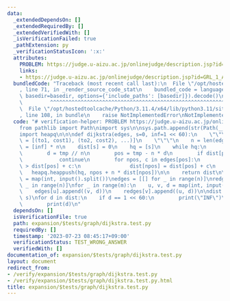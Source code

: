 ```yaml
---
data:
  _extendedDependsOn: []
  _extendedRequiredBy: []
  _extendedVerifiedWith: []
  _isVerificationFailed: true
  _pathExtension: py
  _verificationStatusIcon: ':x:'
  attributes:
    PROBLEM: https://judge.u-aizu.ac.jp/onlinejudge/description.jsp?id=GRL_1_A&lang=ja
    links:
    - https://judge.u-aizu.ac.jp/onlinejudge/description.jsp?id=GRL_1_A&lang=ja
  bundledCode: "Traceback (most recent call last):\n  File \"/opt/hostedtoolcache/Python/3.11.4/x64/lib/python3.11/site-packages/onlinejudge_verify/documentation/build.py\"\
    , line 71, in _render_source_code_stat\n    bundled_code = language.bundle(stat.path,\
    \ basedir=basedir, options={'include_paths': [basedir]}).decode()\n          \
    \         ^^^^^^^^^^^^^^^^^^^^^^^^^^^^^^^^^^^^^^^^^^^^^^^^^^^^^^^^^^^^^^^^^^^^^^^^^^^^^^^^^\n\
    \  File \"/opt/hostedtoolcache/Python/3.11.4/x64/lib/python3.11/site-packages/onlinejudge_verify/languages/python.py\"\
    , line 108, in bundle\n    raise NotImplementedError\nNotImplementedError\n"
  code: "# verification-helper: PROBLEM https://judge.u-aizu.ac.jp/onlinejudge/description.jsp?id=GRL_1_A&lang=ja\n\
    from pathlib import Path\nimport sys\n\nsys.path.append(str(Path(__file__).resolve().parent.parent.parent.parent))\n\
    import heapq\n\n\ndef dijkstra(edges, s=0, inf=1 << 60):\n    \"\"\"\n    edges[from]\
    \ = [(to1, cost1), (to2, cost2), ...)]\n    \"\"\"\n    n = len(edges)\n    dist\
    \ = [inf] * n\n    dist[s] = 0\n    hq = [s]\n    while hq:\n        tmp = heapq.heappop(hq)\n\
    \        d = tmp // n\n        pos = tmp - n * d\n        if dist[pos] < d:\n\
    \            continue\n        for npos, c in edges[pos]:\n            if dist[npos]\
    \ > dist[pos] + c:\n                dist[npos] = dist[pos] + c\n             \
    \   heapq.heappush(hq, npos + n * dist[npos])\n\n    return dist\n\n\nn, m, s\
    \ = map(int, input().split())\nedges = [[] for _ in range(n)]\nredges = [[] for\
    \ _ in range(n)]\nfor _ in range(m):\n    u, v, d = map(int, input().split())\n\
    \    edges[u].append((v, d))\n    redges[v].append((u, d))\n\ndist = dijkstra(edges,\
    \ s)\nfor d in dist:\n    if d == 1 << 60:\n        print(\"INF\")\n    else:\n\
    \        print(d)\n"
  dependsOn: []
  isVerificationFile: true
  path: expansion/$tests/graph/dijkstra.test.py
  requiredBy: []
  timestamp: '2023-07-23 08:45:17+09:00'
  verificationStatus: TEST_WRONG_ANSWER
  verifiedWith: []
documentation_of: expansion/$tests/graph/dijkstra.test.py
layout: document
redirect_from:
- /verify/expansion/$tests/graph/dijkstra.test.py
- /verify/expansion/$tests/graph/dijkstra.test.py.html
title: expansion/$tests/graph/dijkstra.test.py
---
```

